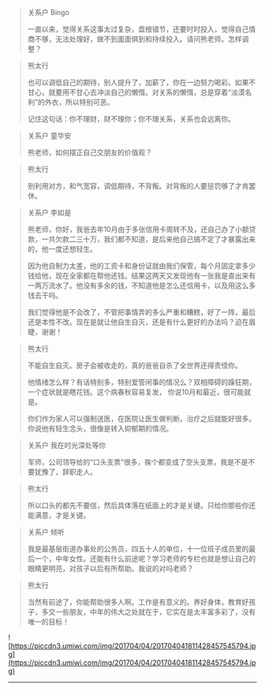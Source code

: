 > 关系户 Bingo
> 
> 一直以来，觉得关系这事太过复杂，盘根错节，还要时时投入，觉得自己情商不够，无法处理好，做不到面面俱到和持续投入。请问熊老师，怎样调整？

> 熊太行
> 
> 也可以调低自己的期待，别人提升了，加薪了，你在一边努力喝彩。如果不甘心，就要用不甘心去冲淡自己的懒惰。对关系的懒惰，总是穿着“淡漠名利”的外衣，所以特别可恶。    
> 
> 
> 
> 记住这句话：你不理财，财不理你；你不理关系，关系也会远离你。

> 关系户 童华安
> 
> 熊老师，如何摆正自己交朋友的价值观？

> 熊太行
> 
> 别利用对方，和气宽容，调低期待，不背叛。对背叛的人要惩罚够了才肯罢休。    

> 关系户 李如是
> 
> 熊老师，你好，我爸去年10月由于多张信用卡周转不及，还自己办了小额贷款，一共欠款二三十万，我们都不知道，是后来他自己搞不定了才暴露出来的，他一度还想轻生。
> 
> 
> 
> 因为他自制力太差，他的工资卡和身份证就由我们保管，每个月固定拿多少钱给他，现在全家都在帮他还钱。结果这两天又发现他有一张我是查出来有一两万流水了。他没有多余的钱，不知道他是怎么还信用卡，以及用这么多钱去干吗。
> 
> 
> 
> 我们觉得他是不会改了，不管把事情弄的多么严重和糟糕，好了一阵，最后还是本性不改。现在是就让他自生自灭，还是有什么更好的办法吗？迫在眉睫，谢谢！

> 熊太行
> 
> 不能自生自灭。房子会被收走的，真的爸爸自杀了全世界还得责怪你。
> 
> 他情绪怎么样？有话特别多，特别爱管闲事的情况么？双相障碍的躁狂期，一个症状就是瞎花钱。这个病春秋容易复发， 你说10月和最近，很可能就是。
> 
> 你们作为家人可以强制送医，在医院让医生做判断。治疗之后就能好很多。你说他有轻生念头，很像是转入抑郁期的情况。

> 关系户 我在时光深处等你
> 
> 军师，公司领导给的“口头支票”很多，挨个都变成了空头支票，我是不是不要犹豫了，辞职走人。

> 熊太行
> 
> 所以口头的都先不要信，然后具体落在纸面上的才是关键。只给你那些你还能满意，才是关键。    

> 关系户 倾听
> 
> 我是最基层街道办事处的公务员，四五十人的单位，十一位班子成员里的最后一个，中年女性。还能有什么前途呢？学习老师的专栏也就是想让自己的眼睛更明亮，对孩子以后有所帮助。我说的对吗老师？

> 熊太行
> 
> 当然有前途了，你能帮助很多人啊。工作是有意义的。养好身体，教育好孩子，多交一些朋友，中年的伟大之处就在于，它实在是太丰富多彩了，没有唯一的目标！

![https://piccdn3.umiwi.com/img/201704/04/201704041811428457545794.jpg](https://piccdn3.umiwi.com/img/201704/04/201704041811428457545794.jpg)

---
